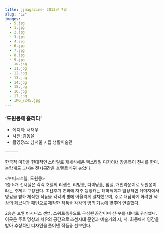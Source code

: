 ```yaml
---
title: jjmagazine- 2013년 7월
slug: "12"
images:
  - 5.jpg
  - 1.jpg
  - 2.jpg
  - 3.jpg
  - 4.jpg
  - 6.jpg
  - 7.jpg
  - 8.jpg
  - 9.jpg
  - 10.jpg
  - 11.jpg
  - 12.jpg
  - 13.jpg
  - 14.jpg
  - 15.jpg
  - 16.jpg
  - 17.jpg
  - IMG_7245.jpg
---
```


### ‘도원몽에 홀리다’

* 에디터: 서재우
* 사진: 김동율
* 촬영장소: 남서울 시립 생활미술관

&mdash;&mdash;&mdash;

한국적 미학을 현대적인 스타일로 재해석해온 텍스타일 디자이너 장응복이 전시를 한다. 놀랍게도 그녀는 전시공간을 호텔로 바꿔 놓았다.

&lt;부띠크호텔, 도원몽&gt;    
1층 5개 전시실은 각각 호텔의 리셉션, 리빙룸, 다이닝홀, 침실, 개인라운지로 도원몽이라는 주제로 구성된다. 조선후기 민화에 자주 등장하는 해학적이고 일상적인 이미지에서 영감을 받아 제작한 작품을 각각의 방에 어울리게 설치했으며, 주로 대담하게 화려한 색상의 페브릭과 패턴으로 제작한 작품을 각각의 방의 기능에 맞추어 연출했다.

2층은 호텔 비지니스 센터, 스위트룸등으로 구성된 공간이며 산-수를 테마로 구성했다. 이곳은 주로 명상과 치유의 공간으로 조선시대 문인과 예술가의 시, 서, 화등에서 영감을 받아 추상적인 디자인을 풀어낸 작품을 선보인다.
